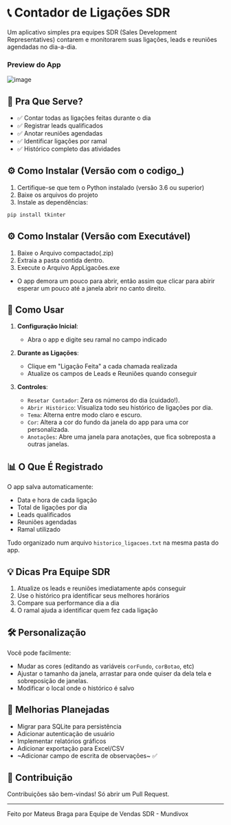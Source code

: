 # 📞 Contador de Ligações SDR

Um aplicativo simples pra equipes SDR (Sales Development Representatives) contarem e monitorarem suas ligações, leads e reuniões agendadas no dia-a-dia.

### Preview do App

![image](https://github.com/user-attachments/assets/59f4e1ac-dae2-402d-957e-6521e9a6b486)



## 🚀 Pra Que Serve?

- ✅ Contar todas as ligações feitas durante o dia
- ✅ Registrar leads qualificados
- ✅ Anotar reuniões agendadas
- ✅ Identificar ligações por ramal
- ✅ Histórico completo das atividades

## ⚙️ Como Instalar (Versão com o codigo_) 

1. Certifique-se que tem o Python instalado (versão 3.6 ou superior)
2. Baixe os arquivos do projeto
3. Instale as dependências:
```bash
pip install tkinter
```
## ⚙️ Como Instalar (Versão com Executável) 
1. Baixe o Arquivo compactado(.zip)
2. Extraia a pasta contida dentro.
3. Execute o Arquivo AppLigacões.exe

* O app demora um pouco para abrir, então assim que clicar para abirir esperar um pouco até a janela abrir no canto direito.

## 📲 Como Usar

1. **Configuração Inicial**:
   - Abra o app e digite seu ramal no campo indicado

2. **Durante as Ligações**:
   - Clique em "Ligação Feita" a cada chamada realizada
   - Atualize os campos de Leads e Reuniões quando conseguir

3. **Controles**:
   - `Resetar Contador`: Zera os números do dia (cuidado!).
   - `Abrir Histórico`: Visualiza todo seu histórico de ligações por dia.
   - `Tema`: Alterna entre modo claro e escuro.
   - `Cor`: Altera a cor do fundo da janela do app para uma cor personalizada.
   - `Anotações`: Abre uma janela para anotações, que fica sobreposta a outras janelas.

## 📊 O Que É Registrado

O app salva automaticamente:
- Data e hora de cada ligação
- Total de ligações por dia
- Leads qualificados
- Reuniões agendadas
- Ramal utilizado

Tudo organizado num arquivo `historico_ligacoes.txt` na mesma pasta do app.

## 💡 Dicas Pra Equipe SDR

1. Atualize os leads e reuniões imediatamente após conseguir
2. Use o histórico pra identificar seus melhores horários
3. Compare sua performance dia a dia
4. O ramal ajuda a identificar quem fez cada ligação

## 🛠️ Personalização

Você pode facilmente:
- Mudar as cores (editando as variáveis `corFundo`, `corBotao`, etc)
- Ajustar o tamanho da janela, arrastar para onde quiser da dela tela e sobreposição de janelas.
- Modificar o local onde o histórico é salvo

## 🚀 Melhorias Planejadas
 - Migrar para SQLite para persistência
 - Adicionar autenticação de usuário
 - Implementar relatórios gráficos
 - Adicionar exportação para Excel/CSV
 - ~Adicionar campo de escrita de observações~ ✅ 

## 🤝 Contribuição

Contribuições são bem-vindas! Só abrir um Pull Request.

---

Feito por Mateus Braga para Equipe de Vendas SDR - Mundivox
